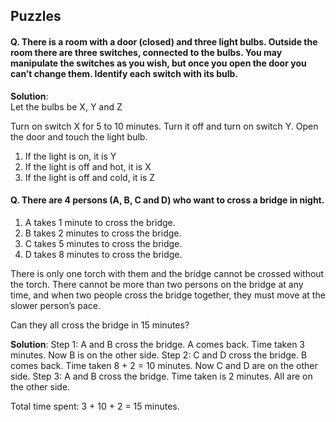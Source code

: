 ## Puzzles

#### Q. There is a room with a door (closed) and three light bulbs. Outside the room there are three switches, connected to the bulbs. You may manipulate the switches as you wish, but once you open the door you can’t change them. Identify each switch with its bulb.
**Solution**:  
Let the bulbs be X, Y and Z

Turn on switch X for 5 to 10 minutes. Turn it off and turn on switch Y. Open the door and touch the light bulb.

1. If the light is on, it is Y
1. If the light is off and hot, it is X
1. If the light is off and cold, it is Z

#### Q. There are 4 persons (A, B, C and D) who want to cross a bridge in night.

1. A takes 1 minute to cross the bridge.
1. B takes 2 minutes to cross the bridge.
1. C takes 5 minutes to cross the bridge.
1. D takes 8 minutes to cross the bridge.

There is only one torch with them and the bridge cannot be crossed without the torch. There cannot be more than two persons on the bridge at any time, and when two people cross the bridge together, they must move at the slower person’s pace.

Can they all cross the bridge in 15 minutes?

**Solution**: 
Step 1: A and B cross the bridge. A comes back. Time taken 3 minutes. Now B is on the other side.
Step 2: C and D cross the bridge. B comes back. Time taken 8 + 2 = 10 minutes. Now C and D are on the other side.
Step 3: A and B cross the bridge. Time taken is 2 minutes. All are on the other side.

Total time spent: 3 + 10 + 2 = 15 minutes.
